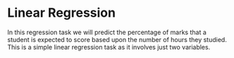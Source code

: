 # Linear Regression
In this regression task we will predict the percentage of marks that a student is expected to score based upon the number of hours they studied. This is a simple linear regression task as it involves just two variables.
